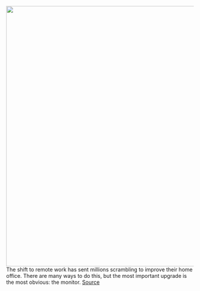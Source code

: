 <img src='https://cdn.vox-cdn.com/thumbor/WYxQoo2OTIgOA4QjjLA4OBIF7-A=/0x0:3000x2000/1200x675/filters:focal(1260x760:1740x1240)/cdn.vox-cdn.com/uploads/chorus_image/image/70399616/VRG_ILL_4947_How_to_pick_a_new_monitor.0.jpg' width='700px' /><br/>
The shift to remote work has sent millions scrambling to improve their home office. There are many ways to do this, but the most important upgrade is the most obvious: the monitor.
<a href='https://www.theverge.com/22877788/best-monitor-work-from-home-screen-choice-4k-qhd-refresh-rate-ultrawide'> Source <a/>